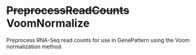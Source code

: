 # ~~PreprocessReadCounts~~ VoomNormalize
Preprocess RNA-Seq read counts for use in GenePattern using the Voom normalization method.
